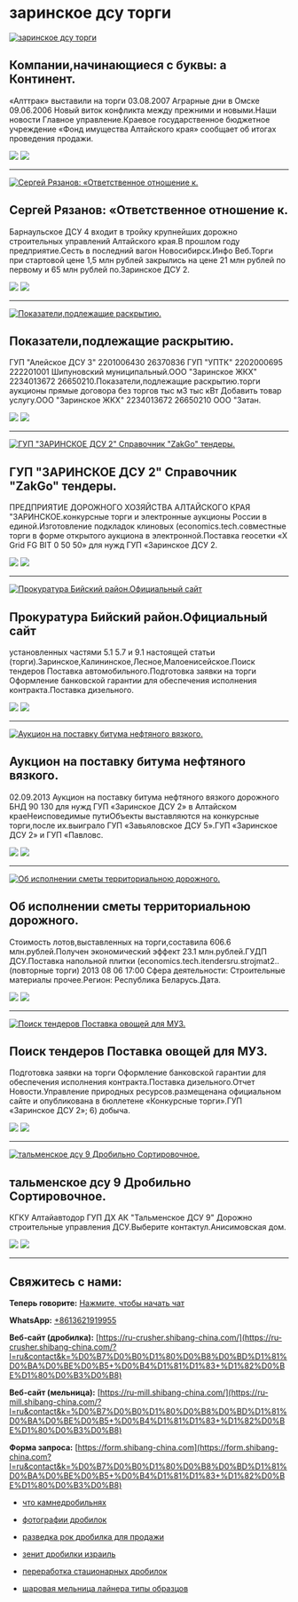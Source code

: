 # заринское дсу торги

<a href="https://swt.shibang-china.com/?l=ru&img&k=%D0%B7%D0%B0%D1%80%D0%B8%D0%BD%D1%81%D0%BA%D0%BE%D0%B5+%D0%B4%D1%81%D1%83+%D1%82%D0%BE%D1%80%D0%B3%D0%B8" target="_blank">![заринское дсу торги](http://static.shibang-china.com/all-800x300/177.jpg)</a>

## Компании,начинающиеся с буквы: а Континент.
&#171;Алттрак&#187; выставили на торги 03.08.2007 Аграрные дни в Омске 09.06.2006 Новый виток конфликта между прежними и новыми.Наши новости Главное управление.Краевое государственное бюджетное учреждение &#171;Фонд имущества Алтайского края&#187; сообщает об итогах проведения продажи.


<a href="https://whatsapp.shibangsoft.com/WhatsApp.php" target="_blank" title="WhatsApp">![](http://static.shibang-china.com/icon/whatsapp.png)</a> <a href="https://swt.shibang-china.com/?l=ru&icon&k=%D0%B7%D0%B0%D1%80%D0%B8%D0%BD%D1%81%D0%BA%D0%BE%D0%B5+%D0%B4%D1%81%D1%83+%D1%82%D0%BE%D1%80%D0%B3%D0%B8" target="_blank">![](http://static.shibang-china.com/icon/chat-ru.png)</a>

---

<a href="https://swt.shibang-china.com/?l=ru&img&k=%D0%B7%D0%B0%D1%80%D0%B8%D0%BD%D1%81%D0%BA%D0%BE%D0%B5+%D0%B4%D1%81%D1%83+%D1%82%D0%BE%D1%80%D0%B3%D0%B8" target="_blank">![Сергей Рязанов: &#171;Ответственное отношение к.](http://static.shibang-china.com/all-800x300/1527.jpg)</a>

## Сергей Рязанов: &#171;Ответственное отношение к.
Барнаульское ДСУ 4 входит в тройку крупнейших дорожно строительных управлений Алтайского края.В прошлом году предприятие.Сесть в последний вагон Новосибирск.Инфо Веб.Торги при стартовой цене 1,5 млн рублей закрылись на цене 21 млн рублей по первому и 65 млн рублей по.Заринское ДСУ 2.


<a href="https://whatsapp.shibangsoft.com/WhatsApp.php" target="_blank" title="WhatsApp">![](http://static.shibang-china.com/icon/whatsapp.png)</a> <a href="https://swt.shibang-china.com/?l=ru&icon&k=%D0%B7%D0%B0%D1%80%D0%B8%D0%BD%D1%81%D0%BA%D0%BE%D0%B5+%D0%B4%D1%81%D1%83+%D1%82%D0%BE%D1%80%D0%B3%D0%B8" target="_blank">![](http://static.shibang-china.com/icon/chat-ru.png)</a>

---

<a href="https://swt.shibang-china.com/?l=ru&img&k=%D0%B7%D0%B0%D1%80%D0%B8%D0%BD%D1%81%D0%BA%D0%BE%D0%B5+%D0%B4%D1%81%D1%83+%D1%82%D0%BE%D1%80%D0%B3%D0%B8" target="_blank">![Показатели,подлежащие раскрытию.](http://static.shibang-china.com/all-800x300/39.jpg)</a>

## Показатели,подлежащие раскрытию.
ГУП &quot;Алейское ДСУ 3&quot; 2201006430 26370836 ГУП &quot;УПТК&quot; 2202000695 222201001 Шипуновский муниципальный.ООО &quot;Заринское ЖКХ&quot; 2234013672 26650210.Показатели,подлежащие раскрытию.торги аукционы прямые договора без торгов тыс м3 тыс кВт Добавить товар услугу.ООО &quot;Заринское ЖКХ&quot; 2234013672 26650210 ООО &quot;Затан.


<a href="https://whatsapp.shibangsoft.com/WhatsApp.php" target="_blank" title="WhatsApp">![](http://static.shibang-china.com/icon/whatsapp.png)</a> <a href="https://swt.shibang-china.com/?l=ru&icon&k=%D0%B7%D0%B0%D1%80%D0%B8%D0%BD%D1%81%D0%BA%D0%BE%D0%B5+%D0%B4%D1%81%D1%83+%D1%82%D0%BE%D1%80%D0%B3%D0%B8" target="_blank">![](http://static.shibang-china.com/icon/chat-ru.png)</a>

---

<a href="https://swt.shibang-china.com/?l=ru&img&k=%D0%B7%D0%B0%D1%80%D0%B8%D0%BD%D1%81%D0%BA%D0%BE%D0%B5+%D0%B4%D1%81%D1%83+%D1%82%D0%BE%D1%80%D0%B3%D0%B8" target="_blank">![ГУП &quot;ЗАРИНСКОЕ ДСУ 2&quot; Cправочник &quot;ZakGo&quot; тендеры.](http://static.shibang-china.com/all-800x300/1527.jpg)</a>

## ГУП &quot;ЗАРИНСКОЕ ДСУ 2&quot; Cправочник &quot;ZakGo&quot; тендеры.
ПРЕДПРИЯТИЕ ДОРОЖНОГО ХОЗЯЙСТВА АЛТАЙСКОГО КРАЯ &quot;ЗАРИНСКОЕ.конкурсные торги и электронные аукционы России в единой.Изготовление подкладок клиновых (economics.tech.совместные торги в форме открытого аукциона в электронной.Поставка геосетки &#171;X Grid FG BIT 0 50 50&#187; для нужд ГУП &#171;Заринское ДСУ 2.


<a href="https://whatsapp.shibangsoft.com/WhatsApp.php" target="_blank" title="WhatsApp">![](http://static.shibang-china.com/icon/whatsapp.png)</a> <a href="https://swt.shibang-china.com/?l=ru&icon&k=%D0%B7%D0%B0%D1%80%D0%B8%D0%BD%D1%81%D0%BA%D0%BE%D0%B5+%D0%B4%D1%81%D1%83+%D1%82%D0%BE%D1%80%D0%B3%D0%B8" target="_blank">![](http://static.shibang-china.com/icon/chat-ru.png)</a>

---

<a href="https://swt.shibang-china.com/?l=ru&img&k=%D0%B7%D0%B0%D1%80%D0%B8%D0%BD%D1%81%D0%BA%D0%BE%D0%B5+%D0%B4%D1%81%D1%83+%D1%82%D0%BE%D1%80%D0%B3%D0%B8" target="_blank">![Прокуратура Бийский район.Официальный сайт](http://static.shibang-china.com/all-800x300/600.jpg)</a>

## Прокуратура Бийский район.Официальный сайт
установленных частями 5.1 5.7 и 9.1 настоящей статьи (торги).Заринское,Калининское,Лесное,Малоенисейское.Поиск тендеров Поставка автомобильного.Подготовка заявки на торги Оформление банковской гарантии для обеспечения исполнения контракта.Поставка дизельного.


<a href="https://whatsapp.shibangsoft.com/WhatsApp.php" target="_blank" title="WhatsApp">![](http://static.shibang-china.com/icon/whatsapp.png)</a> <a href="https://swt.shibang-china.com/?l=ru&icon&k=%D0%B7%D0%B0%D1%80%D0%B8%D0%BD%D1%81%D0%BA%D0%BE%D0%B5+%D0%B4%D1%81%D1%83+%D1%82%D0%BE%D1%80%D0%B3%D0%B8" target="_blank">![](http://static.shibang-china.com/icon/chat-ru.png)</a>

---

<a href="https://swt.shibang-china.com/?l=ru&img&k=%D0%B7%D0%B0%D1%80%D0%B8%D0%BD%D1%81%D0%BA%D0%BE%D0%B5+%D0%B4%D1%81%D1%83+%D1%82%D0%BE%D1%80%D0%B3%D0%B8" target="_blank">![Аукцион на поставку битума нефтяного вязкого.](http://static.shibang-china.com/all-800x300/1223.jpg)</a>

## Аукцион на поставку битума нефтяного вязкого.
02.09.2013 Аукцион на поставку битума нефтяного вязкого дорожного БНД 90 130 для нужд ГУП &#171;Заринское ДСУ 2&#187; в Алтайском краеНеисповедимые путиОбъекты выставляются на конкурсные торги,после их.выиграло ГУП &#171;Завьяловское ДСУ 5&#187;.ГУП &#171;Заринское ДСУ 2&#187; и ГУП &#171;Павловс.


<a href="https://whatsapp.shibangsoft.com/WhatsApp.php" target="_blank" title="WhatsApp">![](http://static.shibang-china.com/icon/whatsapp.png)</a> <a href="https://swt.shibang-china.com/?l=ru&icon&k=%D0%B7%D0%B0%D1%80%D0%B8%D0%BD%D1%81%D0%BA%D0%BE%D0%B5+%D0%B4%D1%81%D1%83+%D1%82%D0%BE%D1%80%D0%B3%D0%B8" target="_blank">![](http://static.shibang-china.com/icon/chat-ru.png)</a>

---

<a href="https://swt.shibang-china.com/?l=ru&img&k=%D0%B7%D0%B0%D1%80%D0%B8%D0%BD%D1%81%D0%BA%D0%BE%D0%B5+%D0%B4%D1%81%D1%83+%D1%82%D0%BE%D1%80%D0%B3%D0%B8" target="_blank">![Об исполнении сметы территориальною дорожного.](http://static.shibang-china.com/all-800x300/449.jpg)</a>

## Об исполнении сметы территориальною дорожного.
Стоимость лотов,выставленных на торги,составила 606.6 млн.рублей.Получен экономический эффект 23.1 млн.рублей.ГУДП ДСУ.Поставка напольной плитки (economics.tech.itendersru.strojmat2..(повторные торги) 2013 08 06 17:00 Сфера деятельности: Строительные материалы прочее.Регион: Республика Беларусь.Дата.


<a href="https://whatsapp.shibangsoft.com/WhatsApp.php" target="_blank" title="WhatsApp">![](http://static.shibang-china.com/icon/whatsapp.png)</a> <a href="https://swt.shibang-china.com/?l=ru&icon&k=%D0%B7%D0%B0%D1%80%D0%B8%D0%BD%D1%81%D0%BA%D0%BE%D0%B5+%D0%B4%D1%81%D1%83+%D1%82%D0%BE%D1%80%D0%B3%D0%B8" target="_blank">![](http://static.shibang-china.com/icon/chat-ru.png)</a>

---

<a href="https://swt.shibang-china.com/?l=ru&img&k=%D0%B7%D0%B0%D1%80%D0%B8%D0%BD%D1%81%D0%BA%D0%BE%D0%B5+%D0%B4%D1%81%D1%83+%D1%82%D0%BE%D1%80%D0%B3%D0%B8" target="_blank">![Поиск тендеров Поставка овощей для МУЗ.](http://static.shibang-china.com/all-800x300/510.jpg)</a>

## Поиск тендеров Поставка овощей для МУЗ.
Подготовка заявки на торги Оформление банковской гарантии для обеспечения исполнения контракта.Поставка дизельного.Отчет Новости.Управление природных ресурсов.размещенана официальном сайте и опубликована в бюллетене &#171;Конкурсные торги&#187;.ГУП &#171;Заринское ДСУ 2&#187;; 6) добыча.


<a href="https://whatsapp.shibangsoft.com/WhatsApp.php" target="_blank" title="WhatsApp">![](http://static.shibang-china.com/icon/whatsapp.png)</a> <a href="https://swt.shibang-china.com/?l=ru&icon&k=%D0%B7%D0%B0%D1%80%D0%B8%D0%BD%D1%81%D0%BA%D0%BE%D0%B5+%D0%B4%D1%81%D1%83+%D1%82%D0%BE%D1%80%D0%B3%D0%B8" target="_blank">![](http://static.shibang-china.com/icon/chat-ru.png)</a>

---

<a href="https://swt.shibang-china.com/?l=ru&img&k=%D0%B7%D0%B0%D1%80%D0%B8%D0%BD%D1%81%D0%BA%D0%BE%D0%B5+%D0%B4%D1%81%D1%83+%D1%82%D0%BE%D1%80%D0%B3%D0%B8" target="_blank">![тальменское дсу 9 Дробильно Сортировочное.](http://static.shibang-china.com/all-800x300/1417.jpg)</a>

## тальменское дсу 9 Дробильно Сортировочное.
КГКУ Алтайавтодор ГУП ДХ АК &quot;Тальменское ДСУ 9&quot; Дорожно строительные управления ДСУ.Выберите контактул.Анисимовская дом.

<a href="https://whatsapp.shibangsoft.com/WhatsApp.php" target="_blank" title="WhatsApp">![](http://static.shibang-china.com/icon/whatsapp.png)</a> <a href="https://swt.shibang-china.com/?l=ru&icon&k=%D0%B7%D0%B0%D1%80%D0%B8%D0%BD%D1%81%D0%BA%D0%BE%D0%B5+%D0%B4%D1%81%D1%83+%D1%82%D0%BE%D1%80%D0%B3%D0%B8" target="_blank">![](http://static.shibang-china.com/icon/chat-ru.png)</a>

---
## Свяжитесь с нами:

**Теперь говорите:** [Нажмите, чтобы начать чат](https://swt.shibang-china.com?l=ru&contact&k=%D0%B7%D0%B0%D1%80%D0%B8%D0%BD%D1%81%D0%BA%D0%BE%D0%B5+%D0%B4%D1%81%D1%83+%D1%82%D0%BE%D1%80%D0%B3%D0%B8)

**WhatsApp:**  [+8613621919955](https://whatsapp.shibangsoft.com/WhatsApp.php)

**Веб-сайт (дробилка):** [https://ru-crusher.shibang-china.com/](https://ru-crusher.shibang-china.com/?l=ru&contact&k=%D0%B7%D0%B0%D1%80%D0%B8%D0%BD%D1%81%D0%BA%D0%BE%D0%B5+%D0%B4%D1%81%D1%83+%D1%82%D0%BE%D1%80%D0%B3%D0%B8)

**Веб-сайт (мельница):** [https://ru-mill.shibang-china.com/](https://ru-mill.shibang-china.com/?l=ru&contact&k=%D0%B7%D0%B0%D1%80%D0%B8%D0%BD%D1%81%D0%BA%D0%BE%D0%B5+%D0%B4%D1%81%D1%83+%D1%82%D0%BE%D1%80%D0%B3%D0%B8)

**Форма запроса:** [https://form.shibang-china.com](https://form.shibang-china.com?l=ru&contact&k=%D0%B7%D0%B0%D1%80%D0%B8%D0%BD%D1%81%D0%BA%D0%BE%D0%B5+%D0%B4%D1%81%D1%83+%D1%82%D0%BE%D1%80%D0%B3%D0%B8)

* [что камнедробильнях](../113/%D1%87%D1%82%D0%BE%20%D0%BA%D0%B0%D0%BC%D0%BD%D0%B5%D0%B4%D1%80%D0%BE%D0%B1%D0%B8%D0%BB%D1%8C%D0%BD%D1%8F%D1%85.md)

* [фотографии дробилок](../116/%D1%84%D0%BE%D1%82%D0%BE%D0%B3%D1%80%D0%B0%D1%84%D0%B8%D0%B8%20%D0%B4%D1%80%D0%BE%D0%B1%D0%B8%D0%BB%D0%BE%D0%BA.md)

* [разведка рок дробилка для продажи](../115/%D1%80%D0%B0%D0%B7%D0%B2%D0%B5%D0%B4%D0%BA%D0%B0%20%D1%80%D0%BE%D0%BA%20%D0%B4%D1%80%D0%BE%D0%B1%D0%B8%D0%BB%D0%BA%D0%B0%20%D0%B4%D0%BB%D1%8F%20%D0%BF%D1%80%D0%BE%D0%B4%D0%B0%D0%B6%D0%B8.md)

* [зенит дробилки израиль](../116/%D0%B7%D0%B5%D0%BD%D0%B8%D1%82%20%D0%B4%D1%80%D0%BE%D0%B1%D0%B8%D0%BB%D0%BA%D0%B8%20%D0%B8%D0%B7%D1%80%D0%B0%D0%B8%D0%BB%D1%8C.md)

* [переработка стационарных дробилок](../116/%D0%BF%D0%B5%D1%80%D0%B5%D1%80%D0%B0%D0%B1%D0%BE%D1%82%D0%BA%D0%B0%20%D1%81%D1%82%D0%B0%D1%86%D0%B8%D0%BE%D0%BD%D0%B0%D1%80%D0%BD%D1%8B%D1%85%20%D0%B4%D1%80%D0%BE%D0%B1%D0%B8%D0%BB%D0%BE%D0%BA.md)

* [шаровая мельница лайнера типы образцов](../109/%D1%88%D0%B0%D1%80%D0%BE%D0%B2%D0%B0%D1%8F%20%D0%BC%D0%B5%D0%BB%D1%8C%D0%BD%D0%B8%D1%86%D0%B0%20%D0%BB%D0%B0%D0%B9%D0%BD%D0%B5%D1%80%D0%B0%20%D1%82%D0%B8%D0%BF%D1%8B%20%D0%BE%D0%B1%D1%80%D0%B0%D0%B7%D1%86%D0%BE%D0%B2.md)